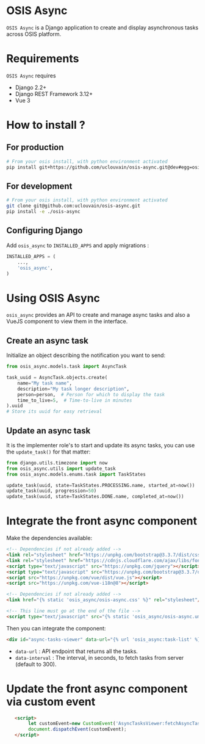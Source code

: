 # OSIS Async

`OSIS Async` is a Django application to create and display asynchronous tasks across OSIS platform.


Requirements
===========

`OSIS Async` requires

- Django 2.2+
- Django REST Framework 3.12+
- Vue 3

# How to install ?

## For production

```bash
# From your osis install, with python environment activated
pip install git+https://github.com/uclouvain/osis-async.git@dev#egg=osis_async
```

## For development

```bash
# From your osis install, with python environment activated
git clone git@github.com:uclouvain/osis-async.git
pip install -e ./osis-async
```

## Configuring Django

Add `osis_async` to `INSTALLED_APPS` and apply migrations :

```python
INSTALLED_APPS = (
    ...,
    'osis_async',
)
```

# Using OSIS Async

`osis_async` provides an API to create and manage async tasks and also a VueJS component to view them in the interface.

## Create an async task

Initialize an object describing the notification you want to send: 

```python
from osis_async.models.task import AsyncTask

task_uuid = AsyncTask.objects.create(
    name="My task name",
    description="My task longer description",
    person=person,  # Person for which to display the task
    time_to_live=5,  # Time-to-live in minutes
).uuid
# Store its uuid for easy retrieval
```

## Update an async task

It is the implementer role's to start and update its async tasks, you can use the `update_task()` for that matter:

```python
from django.utils.timezone import now
from osis_async.utils import update_task
from osis_async.models.enums.task import TaskStates

update_task(uuid, state=TaskStates.PROCESSING.name, started_at=now())
update_task(uuid, progression=50)
update_task(uuid, state=TaskStates.DONE.name, completed_at=now())
```

# Integrate the front async component

Make the dependencies available:
```html
<!-- Dependencies if not already added -->
<link rel="stylesheet" href="https://unpkg.com/bootstrap@3.3.7/dist/css/bootstrap.min.css">
<link rel="stylesheet" href="https://cdnjs.cloudflare.com/ajax/libs/font-awesome/5.5.0/css/all.min.css">
<script type="text/javascript" src="https://unpkg.com/jquery"></script>
<script type="text/javascript" src="https://unpkg.com/bootstrap@3.3.7/dist/js/bootstrap.js"></script>
<script src="https://unpkg.com/vue/dist/vue.js"></script>
<script src="https://unpkg.com/vue-i18n@8"></script>

<!-- Dependencies if not already added -->
<link href="{% static 'osis_async/osis-async.css' %}" rel="stylesheet"/>

<!-- This line must go at the end of the file -->
<script type="text/javascript" src="{% static 'osis_async/osis-async.umd.js' %}"></script>

```

Then you can integrate the component:
```html
<div id="async-tasks-viewer" data-url="{% url 'osis_async:task-list' %}" data-interval="300"></div>
```

 - `data-url` : API endpoint that returns all the tasks.
 - `data-interval` : The interval, in seconds, to fetch tasks from server (default to 300).

# Update the front async component via custom event
```html
   <script>
        let customEvent=new CustomEvent('AsyncTasksViewer:fetchAsyncTasks');
        document.dispatchEvent(customEvent);
   </script>